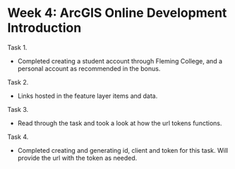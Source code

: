 # Week 4: ArcGIS Online Development Introduction

Task 1. 
- Completed creating a student account through Fleming College, and a personal account as recommended in the bonus. 

Task 2. 
- Links hosted in the feature layer items and data. 

Task 3. 
- Read through the task and took a look at how the url tokens functions. 

Task 4. 
- Completed creating and generating id, client and token for this task. Will provide the url with the token as needed. 

